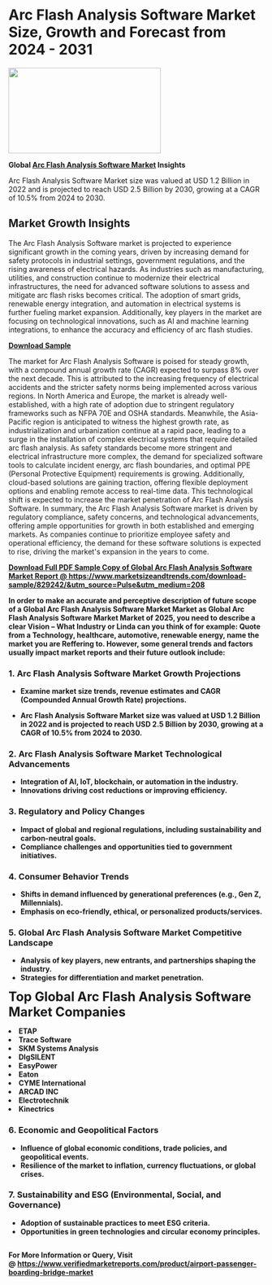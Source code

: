 <H1>Arc Flash Analysis Software Market Size, Growth and Forecast from 2024 - 2031</H1><img class="aligncenter size-medium wp-image-584254" src="https://thirdeyenews.in/wp-content/uploads/2024/09/Global-Market-Research-300x168.jpeg" alt="" width="300" height="168" /><p><strong>Global&nbsp;<a href="https://www.marketsizeandtrends.com/download-sample/829242/&amp;utm_source=Pulse&amp;utm_medium=208">Arc Flash Analysis Software Market</a> Insights</strong></p><p>Arc Flash Analysis Software Market size was valued at USD 1.2 Billion in 2022 and is projected to reach USD 2.5 Billion by 2030, growing at a CAGR of 10.5% from 2024 to 2030.</p><p><h2>Market Growth Insights</h2> <p>The Arc Flash Analysis Software market is projected to experience significant growth in the coming years, driven by increasing demand for safety protocols in industrial settings, government regulations, and the rising awareness of electrical hazards. As industries such as manufacturing, utilities, and construction continue to modernize their electrical infrastructures, the need for advanced software solutions to assess and mitigate arc flash risks becomes critical. The adoption of smart grids, renewable energy integration, and automation in electrical systems is further fueling market expansion. Additionally, key players in the market are focusing on technological innovations, such as AI and machine learning integrations, to enhance the accuracy and efficiency of arc flash studies.</p> <p><strong><a href="#">Download Sample</a></strong></p> <p>The market for Arc Flash Analysis Software is poised for steady growth, with a compound annual growth rate (CAGR) expected to surpass 8% over the next decade. This is attributed to the increasing frequency of electrical accidents and the stricter safety norms being implemented across various regions. In North America and Europe, the market is already well-established, with a high rate of adoption due to stringent regulatory frameworks such as NFPA 70E and OSHA standards. Meanwhile, the Asia-Pacific region is anticipated to witness the highest growth rate, as industrialization and urbanization continue at a rapid pace, leading to a surge in the installation of complex electrical systems that require detailed arc flash analysis. As safety standards become more stringent and electrical infrastructure more complex, the demand for specialized software tools to calculate incident energy, arc flash boundaries, and optimal PPE (Personal Protective Equipment) requirements is growing. Additionally, cloud-based solutions are gaining traction, offering flexible deployment options and enabling remote access to real-time data. This technological shift is expected to increase the market penetration of Arc Flash Analysis Software. In summary, the Arc Flash Analysis Software market is driven by regulatory compliance, safety concerns, and technological advancements, offering ample opportunities for growth in both established and emerging markets. As companies continue to prioritize employee safety and operational efficiency, the demand for these software solutions is expected to rise, driving the market's expansion in the years to come. <p><strong><a href="#"></p><p><span class=""><strong>Download Full PDF Sample Copy of Global Arc Flash Analysis Software Market Report</strong> @ <a href="https://www.marketsizeandtrends.com/download-sample/829242/&amp;utm_source=Pulse&amp;utm_medium=208" target="_blank">https://www.marketsizeandtrends.com/download-sample/829242/&amp;utm_source=Pulse&amp;utm_medium=208</a></span></p><p>In order to make an accurate and perceptive description of future scope of a Global&nbsp;Arc Flash Analysis Software Market Market as Global&nbsp;Arc Flash Analysis Software Market Market of 2025, you need to describe a clear Vision &ndash; What Industry or Linda can you think of for example: Quote from a Technology, healthcare, automotive, renewable energy, name the market you are Reffering to. However, some general trends and factors usually impact market reports and their future outlook include:</p><h3>1.&nbsp;<strong>Arc Flash Analysis Software Market Growth Projections</strong></h3><ul><li>Examine market size trends, revenue estimates and CAGR (Compounded Annual Growth Rate) projections.</li><li><p>Arc Flash Analysis Software Market size was valued at USD 1.2 Billion in 2022 and is projected to reach USD 2.5 Billion by 2030, growing at a CAGR of 10.5% from 2024 to 2030.</p></li></ul><h3>2.&nbsp;<strong>Arc Flash Analysis Software Market Technological Advancements</strong></h3><ul><li>Integration of AI, IoT, blockchain, or automation in the industry.</li><li>Innovations driving cost reductions or improving efficiency.</li></ul><h3>3.&nbsp;<strong>Regulatory and Policy Changes</strong></h3><ul><li>Impact of global and regional regulations, including sustainability and carbon-neutral goals.</li><li>Compliance challenges and opportunities tied to government initiatives.</li></ul><h3>4.&nbsp;<strong>Consumer Behavior Trends</strong></h3><ul><li>Shifts in demand influenced by generational preferences (e.g., Gen Z, Millennials).</li><li>Emphasis on eco-friendly, ethical, or personalized products/services.</li></ul><h3>5.&nbsp;<strong>Global Arc Flash Analysis Software Market Competitive Landscape</strong></h3><ul><li>Analysis of key players, new entrants, and partnerships shaping the industry.</li><li>Strategies for differentiation and market penetration.</li></ul><p data-pm-slice="1 1 []"><span style="color: inherit; font-family: inherit; font-size: 25px;">Top Global Arc Flash Analysis Software Market Companies</span></p><div class="" data-test-id=""><p><li>ETAP</li><li> Trace Software</li><li> SKM Systems Analysis</li><li> DIgSILENT</li><li> EasyPower</li><li> Eaton</li><li> CYME International</li><li> ARCAD INC</li><li> Electrotechnik</li><li> Kinectrics</li></p></div><h3>6.&nbsp;<strong>Economic and Geopolitical Factors</strong></h3><ul><li>Influence of global economic conditions, trade policies, and geopolitical events.</li><li>Resilience of the market to inflation, currency fluctuations, or global crises.</li></ul><h3>7.&nbsp;<strong>Sustainability and ESG (Environmental, Social, and Governance)</strong></h3><ul><li>Adoption of sustainable practices to meet ESG criteria.</li><li>Opportunities in green technologies and circular economy principles.</li></ul><h2><strong style="font-size: 14px;">For More Information or Query, Visit @&nbsp;</strong><a style="background-color: #ffffff; font-size: 14px;" href="https://www.marketsizeandtrends.com/report/arc-flash-analysis-software-market/" target="_blank">https://www.verifiedmarketreports.com/product/airport-passenger-boarding-bridge-market</a></h2>
